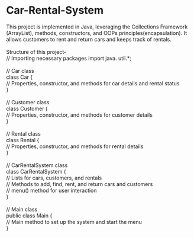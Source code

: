 # Car-Rental-System<br>
This project is implemented in Java, leveraging the Collections Framework (ArrayList), methods, constructors, and OOPs principles(encapsulation). It allows customers to rent and return cars and keeps track of rentals. <br>
 <br>
Structure of this project- <br>
// Importing necessary packages
import java. util.*; <br>
<br>
// Car class <br>
class Car {  <br>
    // Properties, constructor, and methods for car details and rental status <br>
} <br>
<br>
// Customer class <br>
class Customer { <br>
    // Properties, constructor, and methods for customer details <br>
} <br>
<br>
// Rental class <br>
class Rental { <br>
    // Properties, constructor, and methods for rental details <br>
} <br>
<br>
// CarRentalSystem class <br>
class CarRentalSystem {  <br>
    // Lists for cars, customers, and rentals <br>
    // Methods to add, find, rent, and return cars and customers <br>
    // menu() method for user interaction <br>
} <br>
<br>
// Main class <br>
public class Main { <br>
    // Main method to set up the system and start the menu <br>
} 



